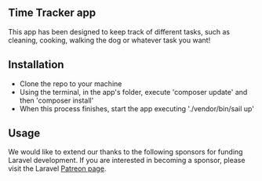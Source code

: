 ## Time Tracker app

This app has been designed to keep track of different tasks, such as cleaning, cooking, walking the dog or whatever task you want!

## Installation

- Clone the repo to your machine
- Using the terminal, in the app's folder, execute 'composer update' and then 'composer install'
- When this process finishes, start the app executing './vendor/bin/sail up'

## Usage

We would like to extend our thanks to the following sponsors for funding Laravel development. If you are interested in becoming a sponsor, please visit the Laravel [Patreon page](https://patreon.com/taylorotwell).

